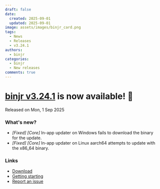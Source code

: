 ```yaml
---
draft: false
date:
  created: 2025-09-01
  updated: 2025-09-01
image: assets/images/binjr_card.png
tags:
  - News
  - Releases
  - v3.24.1
authors:
  - binjr
categories:
  - binjr
  - New releases
comments: true
---
```

# [binjr v3.24.1](https://github.com/binjr/binjr/releases/tag/v3.24.1) is now available! 🎉
Released on Mon, 1 Sep 2025
<!-- more -->

### What's new?
* _[Fixed] [Core]_ In-app updater on Windows fails to download the binary for the update.  
* _[Fixed] [Core]_ In-app updater on Linux aarch64 attempts to update with the x86_64 binary.  

### Links
* [Download]( https://binjr.eu/download/latest_release/)
* [Getting starting](https://binjr.eu/documentation/getting-started/)
* [Report an issue](https://github.com/binjr/binjr/issues)